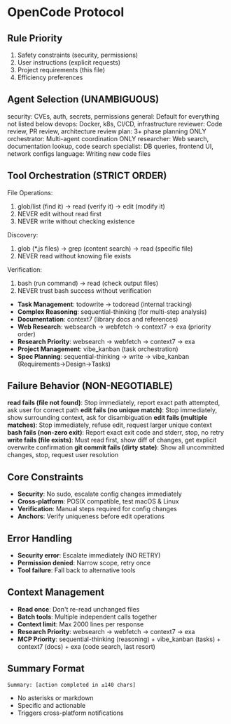 # OpenCode Protocol

## Rule Priority

1. Safety constraints (security, permissions)
2. User instructions (explicit requests)
3. Project requirements (this file)
4. Efficiency preferences

## Agent Selection (UNAMBIGUOUS)

security: CVEs, auth, secrets, permissions
general: Default for everything not listed below
devops: Docker, k8s, CI/CD, infrastructure
reviewer: Code review, PR review, architecture review
plan: 3+ phase planning ONLY
orchestrator: Multi-agent coordination ONLY
researcher: Web search, documentation lookup, code search
specialist: DB queries, frontend UI, network configs
language: Writing new code files

## Tool Orchestration (STRICT ORDER)

File Operations:

1. glob/list (find it) → read (verify it) → edit (modify it)
2. NEVER edit without read first
3. NEVER write without checking existence

Discovery:

1. glob (\*.js files) → grep (content search) → read (specific file)
2. NEVER read without knowing file exists

Verification:

1. bash (run command) → read (check output files)
2. NEVER trust bash success without verification

- **Task Management**: todowrite → todoread (internal tracking)
- **Complex Reasoning**: sequential-thinking (for multi-step analysis)
- **Documentation**: context7 (library docs and references)
- **Web Research**: websearch → webfetch → context7 → exa (priority order)
- **Research Priority**: websearch → webfetch → context7 → exa
- **Project Management**: vibe_kanban (task orchestration)
- **Spec Planning**: sequential-thinking → write → vibe_kanban (Requirements→Design→Tasks)

## Failure Behavior (NON-NEGOTIABLE)

**read fails (file not found)**: Stop immediately, report exact path attempted, ask user for correct path
**edit fails (no unique match)**: Stop immediately, show surrounding context, ask for disambiguation
**edit fails (multiple matches)**: Stop immediately, refuse edit, request larger unique context
**bash fails (non-zero exit)**: Report exact exit code and stderr, stop, no retry
**write fails (file exists)**: Must read first, show diff of changes, get explicit overwrite confirmation
**git commit fails (dirty state)**: Show all uncommitted changes, stop, request user resolution

## Core Constraints

- **Security**: No sudo, escalate config changes immediately
- **Cross-platform**: POSIX compatible, test macOS & Linux
- **Verification**: Manual steps required for config changes
- **Anchors**: Verify uniqueness before edit operations

## Error Handling

- **Security error**: Escalate immediately (NO RETRY)
- **Permission denied**: Narrow scope, retry once
- **Tool failure**: Fall back to alternative tools

## Context Management

- **Read once**: Don't re-read unchanged files
- **Batch tools**: Multiple independent calls together
- **Context limit**: Max 2000 lines per response
- **Research Priority**: websearch → webfetch → context7 → exa
- **MCP Priority**: sequential-thinking (reasoning) + vibe_kanban (tasks) + context7 (docs) + exa (code search, last resort)

## Summary Format

`Summary: [action completed in ≤140 chars]`

- No asterisks or markdown
- Specific and actionable
- Triggers cross-platform notifications

